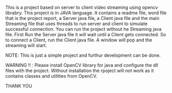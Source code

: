 This is a project based on server to client video streaming using opencv librabry.
This project is in JAVA language.
It contains a readme file, word file that is the project report, a Server java file, a Client java file and the main Streaming file that uses threads to run server and client to simulate successful connection.
You can run the project without he Streaming java file.
First Run the Server java file it will wait until a Client gets connected.
So to connect a Client, run the Client java file.
A window will pop and the streaming will start.

NOTE:  This is just a simple project and furthur development can be done.

WARNING !! : Please install OpenCV library for java and configure the dll files with the project. Without installation the rpoject will not work as it contains classes and utilities from OpenCV.

THANK YOU
